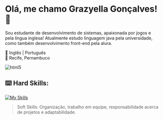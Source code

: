 # Olá, me chamo Grazyella Gonçalves! 🌿
Sou estudante de desenvolvimento de sistemas, apaixonada por jogos e pela língua inglesa! 
Atualmente estudo linguagem java pela universidade, como também desenvolvimento front-end pela alura.


📖 Inglês | Português
<br/> 📍 Recife, Pernambuco


<img align='center' alt='html5' src='https://i.pinimg.com/originals/93/9e/92/939e9273e3d6ef4f281cda31e9e62488.gif'/>


## :keyboard: Hard Skills:

[![My Skills](https://skillicons.dev/icons?i=java,css,html,figma,idea,vscode&theme=dark)](https://skillicons.dev)
> Soft Skills: Organização, trabalho em equipe, responsabilidade acerca de projetos e adaptabilidade.

</div> <br/>


## 
